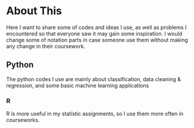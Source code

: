 # About This
Here I want to share some of codes and ideas I use, as well as problems I encountered so that everyone saw it may gain some inspiration.
I would change some of notation parts in case someone use them without making any change in their coursework. 
## Python
The python codes I use are mainly about classification, data cleaning & regression, and some basic machine learning applications
### R
R is more useful in my statistic assignments, so I use them more often in courseworks.
